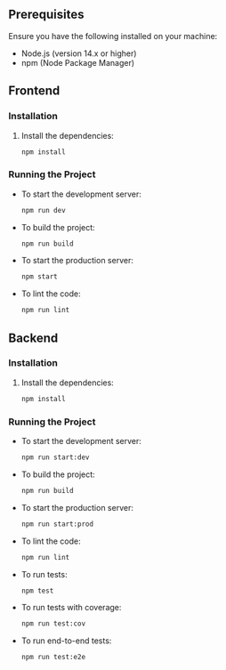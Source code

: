 ## Prerequisites

Ensure you have the following installed on your machine:
- Node.js (version 14.x or higher)
- npm (Node Package Manager)

## Frontend

### Installation

1. Install the dependencies:
    ```sh
    npm install
    ```

### Running the Project

- To start the development server:
    ```sh
    npm run dev
    ```

- To build the project:
    ```sh
    npm run build
    ```

- To start the production server:
    ```sh
    npm start
    ```

- To lint the code:
    ```sh
    npm run lint
    ```

## Backend

### Installation

1. Install the dependencies:
    ```sh
    npm install
    ```

### Running the Project

- To start the development server:
    ```sh
    npm run start:dev
    ```

- To build the project:
    ```sh
    npm run build
    ```

- To start the production server:
    ```sh
    npm run start:prod
    ```

- To lint the code:
    ```sh
    npm run lint
    ```

- To run tests:
    ```sh
    npm test
    ```

- To run tests with coverage:
    ```sh
    npm run test:cov
    ```

- To run end-to-end tests:
    ```sh
    npm run test:e2e
    ```
